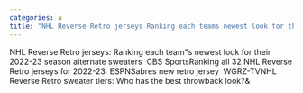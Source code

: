 ```yaml
---
categories: a
title: "NHL Reverse Retro jerseys Ranking each teams newest look for their 202223 season alternate sweaters  CBS Sports"
---
```

NHL Reverse Retro jerseys: Ranking each team"s newest look for their 2022-23 season alternate sweaters&nbsp;&nbsp;CBS SportsRanking all 32 NHL Reverse Retro jerseys for 2022-23&nbsp;&nbsp;ESPNSabres new retro jersey&nbsp;&nbsp;WGRZ-TVNHL Reverse Retro sweater tiers: Who has the best throwback look?&